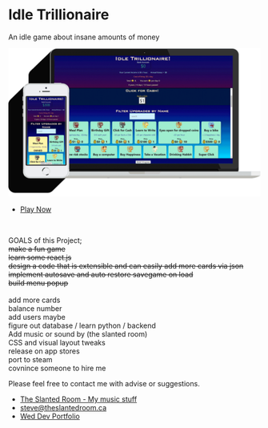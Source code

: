 # Idle Trillionaire
An idle game about insane amounts of money


![IdleTrillionaire](responsivetrillionaire.png)
- [Play Now](https://theslantedroom.github.io/idle-Billionaire/)


<br>  

GOALS of this Project; <br>
 ~~make a fun game~~  <br>
 ~~learn some react.js~~  <br>
 ~~design a code that is extensible and can easily add more cards via json~~  <br>
 ~~implement autosave and auto restore savegame on load~~  <br>
 ~~build menu popup~~  <br>
<br>
 add more cards  <br>
 balance number  <br>
 add users maybe <br>
 figure out database / learn python / backend<br>
 Add music or sound by (the slanted room) <br>
 CSS and visual layout tweaks <br>
 release on app stores <br>
 port to steam <br>
 covnince someone to hire me <br>

 
 

Please feel free to contact me with advise or suggestions.  <br>


- [The Slanted Room - My music stuff](https://www.theslantedroom.ca/)
- [steve@theslantedroom.ca](mailto:steve@theslantedroom.ca)
- [Wed Dev Portfolio](https://theslantedroom.github.io/steve.yee/)

